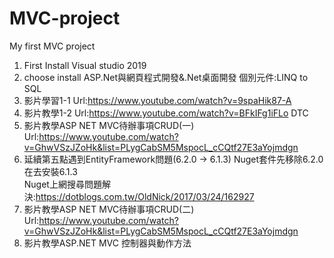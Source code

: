 # MVC-project
My first MVC project

1. First Install Visual studio 2019
2. choose install ASP.Net與網頁程式開發&.Net桌面開發  個別元件:LINQ to SQL
3. 影片學習1-1 Url:https://www.youtube.com/watch?v=9spaHik87-A
4. 影片教學1-2 Url:https://www.youtube.com/watch?v=BFkIFg1iFLo
DTC
5. 影片教學ASP NET MVC待辦事項CRUD(一) 
Url:https://www.youtube.com/watch?v=GhwVSzJZoHk&list=PLygCabSM5MspocL_cCQtf27E3aYojmdgn
6. 延續第五點遇到EntityFramework問題(6.2.0 -> 6.1.3) Nuget套件先移除6.2.0 在去安裝6.1.3  
Nuget上網搜尋問題解決:https://dotblogs.com.tw/OldNick/2017/03/24/162927
7. 影片教學ASP NET MVC待辦事項CRUD(二) 
Url:https://www.youtube.com/watch?v=GhwVSzJZoHk&list=PLygCabSM5MspocL_cCQtf27E3aYojmdgn
8. 影片教學ASP.NET MVC 控制器與動作方法
